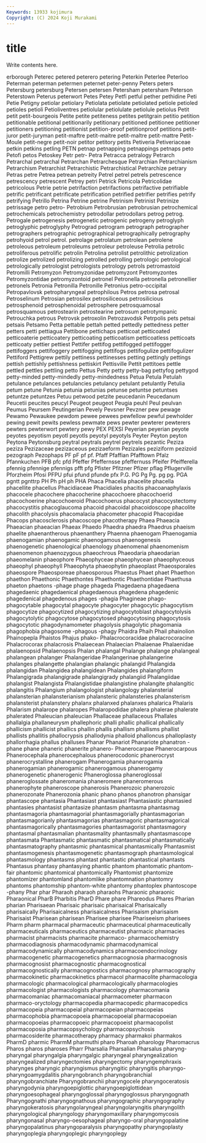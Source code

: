 ```yaml
---
Keywords: 13933 kojimura
Copyright: (C) 2024 Koji Murakami
---
```


# title

Write contents here.



erborough Peterec petered peterero petering Peterkin Peterlee Peterloo Peterman
peterman petermen peternet peter-penny Peters peters Petersburg petersburg Petersen petersen
Petersham petersham Peterson Peterstown Peterus peterwort Petes Petey Petfi petful
pether pethidine Peti Petie Petigny petiolar petiolary Petiolata petiolate petiolated
petiole petioled petioles petioli Petioliventres petiolular petiolulate petiolule petiolus Petit
petit petit-bourgeois Petite petite petiteness petites petitgrain petitio petition petitionable
petitional petitionarily petitionary petitioned petitionee petitioner petitioners petitioning petitionist petition-proof
petitionproof petitions petit-juror petit-juryman petit-maftre petit-maitre petit-maltre petit-mattre Petit-Moule petit-negre
petit-noir petitor petitory petits Petiveria Petiveriaceae petkin petkins petling PETN
petnap petnapping petnappings petnaps peto Petofi petos Petoskey Petr petr-
Petra Petracca petralogy Petrarch Petrarchal petrarchal Petrarchan Petrarchesque Petrarchian Petrarchianism
Petrarchism Petrarchist Petrarchistic Petrarchistical Petrarchize petrary Petras petre Petrea petrean
petreity Petrel petrel petrels petrescence petrescency petrescent Petrey petri Petrick
Petricola Petricolidae petricolous Petrie petrie petrifaction petrifactions petrifactive petrifiable petrific
petrificant petrificate petrification petrified petrifier petrifies petrify petrifying Petrillo Petrina
Petrine petrine Petrinism Petrinist Petrinize petrissage petro petro- Petrobium Petrobrusian
petrobrusian petrochemical petrochemicals petrochemistry petrodollar petrodollars petrog petrog. Petrogale petrogenesis
petrogenetic petrogenic petrogeny petroglyph petroglyphic petroglyphy Petrograd petrogram petrograph petrographer
petrographers petrographic petrographical petrographically petrography petrohyoid petrol petrol. petrolage petrolatum
petrolean petrolene petroleous petroleum petroleums petroleur petroleuse Petrolia petrolic petroliferous
petrolific petrolin Petrolina petrolist petrolithic petrolization petrolize petrolized petrolizing petrolled
petrolling petrologic petrological petrologically petrologist petrologists petrology petrols petromastoid Petromilli
Petromyzon Petromyzonidae petromyzont Petromyzontes Petromyzontidae petromyzontoid petronel Petronella petronella petronellier
petronels Petronia Petronilla Petronille Petronius petro-occipital Petropavlovsk petropharyngeal petrophilous Petros
petrosa petrosal Petroselinum Petrosian petrosilex petrosiliceous petrosilicious petrosphenoid petrosphenoidal petrosphere
petrosquamosal petrosquamous petrostearin petrostearine petrosum petrotympanic Petrouchka petrous Petrovsk petroxolin
Petrozavodsk Petrpolis pets petsai petsais Petsamo Petta pettable pettah petted
pettedly pettedness petter petters petti pettiagua Pettibone pettichaps petticoat petticoated
petticoaterie petticoatery petticoating petticoatism petticoatless petticoats petticoaty pettier pettiest Pettifer
pettifog pettifogged pettifogger pettifoggers pettifoggery pettifogging pettifogs pettifogulize pettifogulizer Pettiford
Pettigrew pettily pettiness pettinesses petting pettingly pettings pettish pettishly pettishness
pettiskirt Pettisville Pettit pettitoes pettle pettled pettles pettling petto Pettus
Petty petty petty-bag pettyfog pettygod petty-minded petty-mindedly petty-mindedness Petua Petula
Petulah petulance petulances petulancies petulancy petulant petulantly Petulia petum petune
Petunia petunia petunias petunse petuntse petuntses petuntze petuntzes Petuu petwood
petzite peucedanin Peucedanum Peucetii peucites peucyl Peugeot peugeot Peugia peuhl
Peul peulvan Peumus Peursem Peutingerian Pevely Pevsner Pevzner pew pewage
Pewamo Pewaukee pewdom pewee pewees pewfellow pewful pewholder pewing pewit
pewits pewless pewmate pews pewter pewterer pewterers pewters pewterwort pewtery
pewy PEX PEXSI Peyerian peyerian peyote peyotes peyotism peyotl peyotls
peyotyl peyotyls Peyter Peyton peyton Peytona Peytonsburg peytral peytrals peytrel
peytrels pezantic Peziza peziza Pezizaceae pezizaceous pezizaeform Pezizales peziziform pezizoid
pezograph Pezophaps PF pF pf pf. Pfaff Pfaffian Pfafftown Pfalz
Pfannkuchen PFB pfc pfd Pfeffer Pfeffernsse pfeffernuss Pfeifer Pfeifferella pfennig
pfennige pfennigs pfft pfg Pfister Pfitzner Pfizer pflag Pflugerville Pforzheim
Pfosi PFPU pfui pfund pfunde pfx P.G. PG Pg Pg.
pg pg. PGA pgntt pgnttrp PH Ph pH ph PHA
Phaca Phacelia phacelite phacella phacellite phacellus Phacidiaceae Phacidiales phacitis phacoanaphylaxis
phacocele phacochere phacocherine phacochoere phacochoerid phacochoerine phacochoeroid Phacochoerus phacocyst phacocystectomy
phacocystitis phacoglaucoma phacoid phacoidal phacoidoscope phacolite phacolith phacolysis phacomalacia phacometer
phacopid Phacopidae Phacops phacosclerosis phacoscope phacotherapy Phaea Phaeacia Phaeacian phaeacian
Phaeax Phaedo Phaedra phaedra Phaedrus phaeism phaelite phaenantherous phaenanthery Phaenna
phaenogam Phaenogamia phaenogamian phaenogamic phaenogamous phaenogenesis phaenogenetic phaenological phaenology phaenomenal
phaenomenism phaenomenon phaenozygous phaeochrous Phaeodaria phaeodarian phaeomelanin phaeophore Phaeophyceae phaeophycean
phaeophyceous phaeophyl phaeophyll Phaeophyta phaeophytin phaeoplast Phaeosporales phaeospore Phaeosporeae phaeosporous
Phaestus Phaet phaet Phaethon phaethon Phaethonic Phaethontes Phaethontic Phaethontidae Phaethusa
phaeton phaetons -phage phage phageda Phagedaena phagedaena phagedaenic phagedaenical phagedaenous
phagedena phagedenic phagedenical phagedenous phages -phagia Phagineae phago- phagocytable phagocytal
phagocyte phagocyter phagocytic phagocytism phagocytize phagocytized phagocytizing phagocytoblast phagocytolysis phagocytolytic
phagocytose phagocytosed phagocytosing phagocytosis phagocytotic phagodynamometer phagolysis phagolytic phagomania phagophobia
phagosome -phagous -phagy Phaidra Phaih Phail phainolion Phainopepla Phaistos Phajus
phako- Phalacrocoracidae phalacrocoracine Phalacrocorax phalacrosis Phalaecean Phalaecian Phalaenae Phalaenidae phalaenopsid
Phalaenopsis Phalan phalangal Phalange phalange phalangeal phalangean phalanger Phalangeridae Phalangerinae
phalangerine phalanges phalangette phalangian phalangic phalangid Phalangida phalangidan Phalangidea phalangidean
Phalangides phalangiform Phalangigrada phalangigrade phalangigrady phalangiid Phalangiidae phalangist Phalangista Phalangistidae
phalangistine phalangite phalangitic phalangitis Phalangium phalangologist phalangology phalansterial phalansterian phalansterianism
phalansteric phalansteries phalansterism phalansterist phalanstery phalanx phalanxed phalanxes phalarica Phalaris
Phalarism phalarope phalaropes Phalaropodidae phalera phalerae phalerate phalerated Phaleucian phaleucian
Phallaceae phallaceous Phallales phallalgia phallaneurysm phallephoric phalli phallic phallical phallically
phallicism phallicist phallics phallin phallis phallism phallisms phallist phallists phallitis
phallocrypsis phallodynia phalloid phalloncus phalloplasty phallorrhagia phallus phalluses Phanar Phanariot
Phanariote phanatron -phane phane phaneric phanerite phanero- Phanerocarpae Phanerocarpous Phanerocephala
phanerocephalous phanerocodonic phanerocryst phanerocrystalline phanerogam Phanerogamia phanerogamia phanerogamian phanerogamic phanerogamous
phanerogamy phanerogenetic phanerogenic Phaneroglossa phaneroglossal phaneroglossate phaneromania phaneromere phaneromerous phanerophyte
phaneroscope phanerosis Phanerozoic phanerozoic phanerozonate Phanerozonia phanic phano phanos phanotron
phansigar phantascope phantasia Phantasiast phantasiast Phantasiastic phantasied phantasies phantasist phantasize
phantasm phantasma phantasmag phantasmagoria phantasmagorial phantasmagorially phantasmagorian phantasmagorianly phantasmagorias phantasmagoric
phantasmagorical phantasmagorically phantasmagories phantasmagorist phantasmagory phantasmal phantasmalian phantasmality phantasmally phantasmascope
phantasmata Phantasmatic phantasmatic phantasmatical phantasmatically phantasmatography phantasmic phantasmical phantasmically Phantasmist
phantasmogenesis phantasmogenetic phantasmograph phantasmological phantasmology phantasms phantast phantastic phantastical phantasts
Phantasus phantasy phantasying phantic phantom phantomatic phantom-fair phantomic phantomical phantomically
Phantomist phantomize phantomizer phantomland phantomlike phantomnation phantomry phantoms phantomship phantom-white
phantomy phantoplex phantoscope -phany Phar phar Pharaoh pharaoh pharaohs Pharaonic
pharaonic Pharaonical PharB Pharbitis PharD Phare phare Phareodus Phares Pharian
pharian Pharisaean Pharisaic pharisaic pharisaical Pharisaically pharisaically Pharisaicalness pharisaicalness Pharisaism
pharisaism Pharisaist Pharisean pharisean Pharisee pharisee Phariseeism pharisees Pharm pharm
pharmacal pharmaceutic pharmaceutical pharmaceutically pharmaceuticals pharmaceutics pharmaceutist pharmacic pharmacies pharmacist
pharmacists pharmacite pharmaco- pharmacochemistry pharmacodiagnosis pharmacodynamic pharmacodynamical pharmacodynamically pharmacodynamics pharmacoendocrinology
pharmacogenetic pharmacogenetics pharmacognosia pharmacognosis pharmacognosist pharmacognostic pharmacognostical pharmacognostically pharmacognostics pharmacognosy
pharmacography pharmacokinetic pharmacokinetics pharmacol pharmacolite pharmacologia pharmacologic pharmacological pharmacologically pharmacologies
pharmacologist pharmacologists pharmacology pharmacomania pharmacomaniac pharmacomaniacal pharmacometer pharmacon pharmaco-oryctology pharmacopedia
pharmacopedic pharmacopedics pharmacopeia pharmacopeial pharmacopeian pharmacopeias pharmacophobia pharmacopoeia pharmacopoeial pharmacopoeian
pharmacopoeias pharmacopoeic pharmacopoeist pharmacopolist pharmacoposia pharmacopsychology pharmacopsychosis pharmacosiderite pharmacotherapy pharmacy
pharmakoi pharmakos PharmD pharmic PharmM pharmuthi pharo Pharoah pharology Pharomacrus
Pharos pharos pharoses Pharr Pharsalia Pharsalian Pharsalus pharyng- pharyngal pharyngalgia
pharyngalgic pharyngeal pharyngealization pharyngealized pharyngectomies pharyngectomy pharyngemphraxis pharynges pharyngic pharyngismus
pharyngitic pharyngitis pharyngo- pharyngoamygdalitis pharyngobranch pharyngobranchial pharyngobranchiate Pharyngobranchii pharyngocele pharyngoceratosis
pharyngodynia pharyngoepiglottic pharyngoepiglottidean pharyngoesophageal pharyngoglossal pharyngoglossus pharyngognath Pharyngognathi pharyngognathous pharyngographic
pharyngography pharyngokeratosis pharyngolaryngeal pharyngolaryngitis pharyngolith pharyngological pharyngology pharyngomaxillary pharyngomycosis pharyngonasal
pharyngo-oesophageal pharyngo-oral pharyngopalatine pharyngopalatinus pharyngoparalysis pharyngopathy pharyngoplasty pharyngoplegia pharyngoplegic pharyngoplegy
